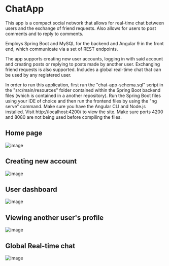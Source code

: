# ChatApp

This app is a compact social network that allows for real-time chat between users and the exchange of friend requests. Also allows for users to post comments and to reply to comments. 

Employs Spring Boot and MySQL for the backend and Angular 9 in the front end, which communicate via a set of REST endpoints. 

The app supports creating new user accounts, logging in with said account and creating posts or replying to posts made by another user. Exchanging friend requests is also supported. Includes a global real-time chat that can be used by any registered user.

In order to run this application, first run the "chat-app-schema.sql" script in the "src/main/resources" folder contained within the Spring Boot backend files (which is contained in a another repository). 
Run the Spring Boot files using your IDE of choice and then run the frontend files by using the "ng serve" command. Make sure you have the Angular CLI and Node.js installed. Visit http://localhost:4200/ to view the site.
Make sure ports 4200 and 8080 are not being used before compiling the files.

## Home page

![image](https://user-images.githubusercontent.com/61985975/84664069-e6d34180-af15-11ea-8371-b062821efddf.png)

## Creating new account

![image](https://user-images.githubusercontent.com/61985975/84664302-3dd91680-af16-11ea-93b2-8cf2f6f75a87.png)


## User dashboard

![image](https://user-images.githubusercontent.com/61985975/84665546-dc19ac00-af17-11ea-85d7-2ef2562681b3.png)


## Viewing another user's profile

![image](https://user-images.githubusercontent.com/61985975/84665632-f6538a00-af17-11ea-9854-624f4d86b3f3.png)


## Global Real-time chat


![image](https://user-images.githubusercontent.com/61985975/84665909-4e8a8c00-af18-11ea-8d13-c5f1f4b71368.png)
